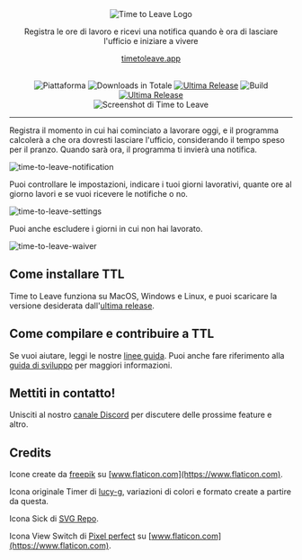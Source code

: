<div align="center">
  <img src="../assets/timetoleave.png" alt="Time to Leave Logo">

  <p>Registra le ore di lavoro e ricevi una notifica quando è ora di lasciare l'ufficio e iniziare a vivere</p>
  
  [timetoleave.app](https://timetoleave.app/)

  <br/>

<img src="https://img.shields.io/badge/platforms-Windows%20%7C%20MacOS%20%7C%20Linux-green" alt="Piattaforma">
<img src="https://img.shields.io/github/downloads/thamara/time-to-leave/total" alt="Downloads in Totale">
<a href="https://github.com/thamara/time-to-leave/releases/latest"><img src="https://img.shields.io/github/v/release/thamara/time-to-leave" alt="Ultima Release"></a>
<img src="https://img.shields.io/github/workflow/status/thamara/time-to-leave/Code%20Coverage" alt="Build">
<a href="http://makeapullrequest.com/"><img src="https://img.shields.io/badge/PRs-welcome-purple" alt="Ultima Release"></a>

   <br/>

  <img src="https://user-images.githubusercontent.com/3754225/94519528-4e549900-0248-11eb-8872-b6fb2d47f43c.jpg" alt="Screenshot di Time to Leave">

  <br/>

</div>

---

Registra il momento in cui hai cominciato a lavorare oggi, e il programma calcolerà a che ora dovresti lasciare l'ufficio, considerando il tempo speso per il pranzo. Quando sarà ora, il programma ti invierà una notifica.

![time-to-leave-notification](https://user-images.githubusercontent.com/3754225/94519526-4dbc0280-0248-11eb-9738-ffae936cfa4a.jpg)

Puoi controllare le impostazioni, indicare i tuoi giorni lavorativi, quante ore al giorno lavori e se vuoi ricevere le notifiche o no.

![time-to-leave-settings](https://user-images.githubusercontent.com/3754225/94519531-4eed2f80-0248-11eb-9303-78f9abe69201.jpg)

Puoi anche escludere i giorni in cui non hai lavorato.

![time-to-leave-waiver](https://user-images.githubusercontent.com/3754225/94762058-4e79a380-03c4-11eb-8f28-1c480dbf8b5c.png)

## Come installare TTL

Time to Leave funziona su MacOS, Windows e Linux, e puoi scaricare la versione desiderata dall'[ultima release](https://github.com/thamara/time-to-leave/releases/latest).

## Come compilare e contribuire a TTL

Se vuoi aiutare, leggi le nostre [linee guida](CONTRIBUTING.md).
Puoi anche fare riferimento alla [guida di sviluppo](DEVELOPMENT.md) per maggiori informazioni.

## Mettiti in contatto!

Unisciti al nostro [canale Discord](https://discord.gg/P3KkEF5) per discutere delle prossime feature e altro.

## Credits

Icone create da [freepik](https://www.flaticon.com/authors/freepik) su [www.flaticon.com](https://www.flaticon.com).

Icona originale Timer di [lucy-g](https://icon-icons.com/icon/timer/121243), variazioni di colori e formato create a partire da questa.

Icona Sick di [SVG Repo](https://www.svgrepo.com/svg/271898/sick).

Icona View Switch di [Pixel perfect](https://www.flaticon.com/authors/pixel-perfect) su [www.flaticon.com](https://www.flaticon.com).

